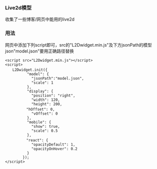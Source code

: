 ### Live2d模型
收集了一些博客/网页中能用的live2d

### 用法
网页中添加下列script即可，src的"L2Dwidget.min.js"及下方jsonPath的模型json"model.json"要用正确路径替换

```
<script src="L2Dwidget.min.js"></script>  
<script>  
　　L2Dwidget.init({  
          "model": {  
            "jsonPath":"model.json",  
            "scale": 1  
          },  
          "display": {  
            "position": "right",  
            "width": 120,  
            "height": 200,  
        　"hOffset": 0,  
            "vOffset": 0  
          },  
          "mobile": {  
            "show": true,  
            "scale": 0.5  
          },  
        　"react": {  
            "opacityDefault": 1,  
            "opacityOnHover": 0.2  
          }  
        });  
</script>  
```

